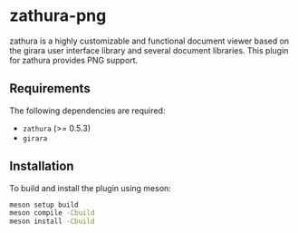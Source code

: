 zathura-png
===========

zathura is a highly customizable and functional document viewer based on the girara user interface
library and several document libraries. This plugin for zathura provides PNG support.

Requirements
------------

The following dependencies are required:

* `zathura` (>= 0.5.3)
* `girara`

Installation
------------

To build and install the plugin using meson:

```sh
meson setup build
meson compile -Cbuild
meson install -Cbuild
```
